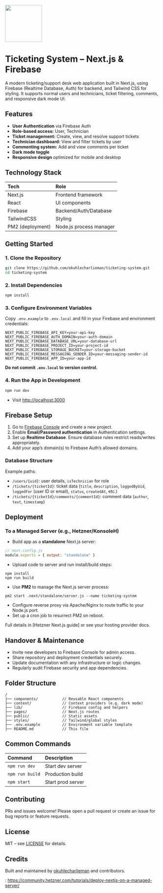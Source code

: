 <img src="https://r2cdn.perplexity.ai/pplx-full-logo-primary-dark%402x.png" class="logo" width="120"/>

# Ticketing System – Next.js \& Firebase

A modern ticketing/support desk web application built in Next.js, using Firebase (Realtime Database, Auth) for backend, and Tailwind CSS for styling. It supports normal users and technicians, ticket filtering, comments, and responsive dark mode UI.

## Features

- **User Authentication** via Firebase Auth
- **Role-based access:** User, Technician
- **Ticket management:** Create, view, and resolve support tickets
- **Technician dashboard:** View and filter tickets by user
- **Commenting system:** Add and view comments per ticket
- **Dark mode toggle**
- **Responsive design** optimized for mobile and desktop


## Technology Stack

| Tech | Role |
| :-- | :-- |
| Next.js | Frontend framework |
| React | UI components |
| Firebase | Backend/Auth/Database |
| TailwindCSS | Styling |
| PM2 (deployment) | Node.js process manager |

## Getting Started

### 1. Clone the Repository

```bash
git clone https://github.com/okuhlecharlieman/ticketing-system.git
cd ticketing-system
```


### 2. Install Dependencies

```bash
npm install
```


### 3. Configure Environment Variables

Copy `.env.example` to `.env.local` and fill in your Firebase and environment credentials:

```
NEXT_PUBLIC_FIREBASE_API_KEY=your-api-key
NEXT_PUBLIC_FIREBASE_AUTH_DOMAIN=your-auth-domain
NEXT_PUBLIC_FIREBASE_DATABASE_URL=your-database-url
NEXT_PUBLIC_FIREBASE_PROJECT_ID=your-project-id
NEXT_PUBLIC_FIREBASE_STORAGE_BUCKET=your-storage-bucket
NEXT_PUBLIC_FIREBASE_MESSAGING_SENDER_ID=your-messaging-sender-id
NEXT_PUBLIC_FIREBASE_APP_ID=your-app-id
```

**Do not commit `.env.local` to version control.**

### 4. Run the App in Development

```bash
npm run dev
```

- Visit [http://localhost:3000](http://localhost:3000)


## Firebase Setup

1. Go to [Firebase Console](https://console.firebase.google.com/) and create a new project.
2. Enable **Email/Password authentication** in Authentication settings.
3. Set up **Realtime Database**. Ensure database rules restrict reads/writes appropriately.
4. Add your app’s domain(s) to Firebase Auth’s allowed domains.

### Database Structure

Example paths:

- `/users/{uid}`: user details, `isTechnician` for role
- `/tickets/{ticketId}`: ticket data (`title`, `description`, `loggedByUid`, `loggedFor` (user ID or email), `status`, `createdAt`, etc.)
- `/tickets/{ticketId}/comments/{commentId}`: comment data (`author`, `text`, `timestamp`)


## Deployment

### To a Managed Server (e.g., Hetzner/KonsoleH)

- Build app as a **standalone** Next.js server:

```js
// next.config.js
module.exports = { output: "standalone" }
```

- Upload code to server and run install/build steps:

```
npm install
npm run build
```

- Use **PM2** to manage the Next.js server process:

```
pm2 start .next/standalone/server.js --name ticketing-system
```

- Configure reverse proxy via Apache/Nginx to route traffic to your Node.js port.
- Set up a cron job to resurrect PM2 on reboot.

Full details in [Hetzner Next.js guide] or see your hosting provider docs.

## Handover \& Maintenance

- Invite new developers to Firebase Console for admin access.
- Share repository and deployment credentials securely.
- Update documentation with any infrastructure or logic changes.
- Regularly audit Firebase security and app dependencies.


## Folder Structure

```plaintext
/
├── components/           // Reusable React components
├── context/              // Context providers (e.g. dark mode)
├── lib/                  // Firebase config and helpers
├── pages/                // Next.js routes
├── public/               // Static assets
├── styles/               // Tailwind/global styles
├── .env.example          // Environment variable template
├── README.md             // This file
```


## Common Commands

| Command | Description |
| :-- | :-- |
| `npm run dev` | Start dev server |
| `npm run build` | Production build |
| `npm start` | Start prod server |

## Contributing

PRs and issues welcome! Please open a pull request or create an issue for bug reports or feature requests.

## License

MIT – see [LICENSE](LICENSE) for details.

## Credits

Built and maintained by [okuhlecharlieman](https://github.com/okuhlecharlieman) and contributors.

: https://community.hetzner.com/tutorials/deploy-nextjs-on-a-managed-server/


